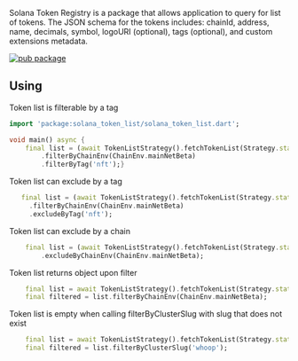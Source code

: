 Solana Token Registry is a package that allows application to query for list of tokens. The JSON schema for the tokens includes: chainId, address, name, decimals, symbol, logoURI (optional), tags (optional), and custom extensions metadata.

[![pub package](https://img.shields.io/pub/v/solana_token_list.svg)](https://pub.dev/packages/solana_token_list)

## Using

Token list is filterable by a tag
```dart
import 'package:solana_token_list/solana_token_list.dart';

void main() async {
    final list = (await TokenListStrategy().fetchTokenList(Strategy.static))
        .filterByChainEnv(ChainEnv.mainNetBeta)
        .filterByTag('nft');}
```


Token list can exclude by a tag
```dart
   final list = (await TokenListStrategy().fetchTokenList(Strategy.static))
     .filterByChainEnv(ChainEnv.mainNetBeta)
     .excludeByTag('nft');
```


Token list can exclude by a chain
```dart
    final list = (await TokenListStrategy().fetchTokenList(Strategy.static))
        .excludeByChainEnv(ChainEnv.mainNetBeta);
```


Token list returns  object upon filter
```dart
    final list = await TokenListStrategy().fetchTokenList(Strategy.static);
    final filtered = list.filterByChainEnv(ChainEnv.mainNetBeta);
```


Token list is empty  when calling filterByClusterSlug with slug that does not exist
```dart
    final list = await TokenListStrategy().fetchTokenList(Strategy.static);
    final filtered = list.filterByClusterSlug('whoop');
```

